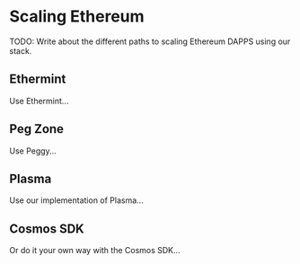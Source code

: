 # Scaling Ethereum

TODO: Write about the different paths to scaling Ethereum DAPPS using our stack.

## Ethermint
Use Ethermint...

## Peg Zone
Use Peggy...

## Plasma
Use our implementation of Plasma...

## Cosmos SDK
Or do it your own way with the Cosmos SDK...
